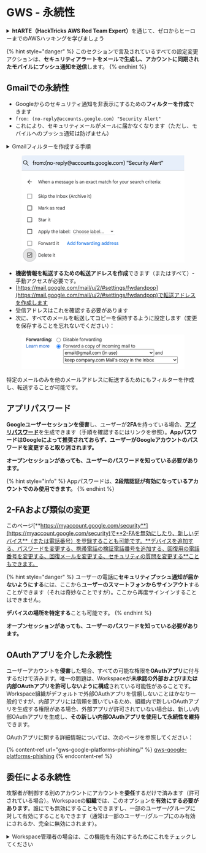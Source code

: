 # GWS - 永続性

<details>

<summary><strong>htARTE（HackTricks AWS Red Team Expert）</strong>を通じて、ゼロからヒーローまでのAWSハッキングを学びましょう</summary>

HackTricksをサポートする他の方法：

- **HackTricksで企業を宣伝**したい場合や**HackTricksをPDFでダウンロード**したい場合は、[**SUBSCRIPTION PLANS**](https://github.com/sponsors/carlospolop)をチェックしてください！
- [**公式PEASS＆HackTricksのグッズ**](https://peass.creator-spring.com)を入手する
- [**The PEASS Family**](https://opensea.io/collection/the-peass-family)を発見し、独占的な[**NFTs**](https://opensea.io/collection/the-peass-family)のコレクションを見つける
- 💬 [**Discordグループ**](https://discord.gg/hRep4RUj7f)に参加するか、[**telegramグループ**](https://t.me/peass)に参加するか、**Twitter** 🐦 [**@carlospolopm**](https://twitter.com/carlospolopm)をフォローする。
- **ハッキングトリックを共有するには、PRを** [**HackTricks**](https://github.com/carlospolop/hacktricks) **と** [**HackTricks Cloud**](https://github.com/carlospolop/hacktricks-cloud) **のGitHubリポジトリに提出してください。**

</details>

{% hint style="danger" %}
このセクションで言及されているすべての設定変更アクションは、**セキュリティアラートをメールで生成し、アカウントに同期されたモバイルにプッシュ通知を送信**します。
{% endhint %}

## Gmailでの永続性

- Googleからのセキュリティ通知を非表示にするための**フィルターを作成**できます
- `from: (no-reply@accounts.google.com) "Security Alert"`
- これにより、セキュリティメールがメールに届かなくなります（ただし、モバイルへのプッシュ通知は防げません）

<details>

<summary>Gmailフィルターを作成する手順</summary>

（[こちら](https://support.google.com/mail/answer/6579)からの手順）

1. [Gmail](https://mail.google.com/)を開きます。
2. 上部の検索ボックスで、[表示オプションを表示] ![photos tune](https://lh3.googleusercontent.com/cD6YR_YvqXqNKxrWn2NAWkV6tjJtg8vfvqijKT1_9zVCrl2sAx9jROKhLqiHo2ZDYTE=w36) をクリックします。
3. 検索条件を入力します。検索が正しく機能しているか確認するには、[検索]をクリックして表示されるメールを確認します。
4. 検索ウィンドウの下部で、[フィルターを作成]をクリックします。
5. フィルターの動作を選択します。
6. [フィルターを作成]をクリックします。

現在のフィルターを確認するには（削除するには）、[https://mail.google.com/mail/u/0/#settings/filters](https://mail.google.com/mail/u/0/#settings/filters)をチェックしてください。

</details>

<figure><img src="../../.gitbook/assets/image (331).png" alt=""><figcaption></figcaption></figure>

- **機密情報を転送するための転送アドレスを作成**できます（またはすべて）- 手動アクセスが必要です。
- [https://mail.google.com/mail/u/2/#settings/fwdandpop](https://mail.google.com/mail/u/2/#settings/fwdandpop)で転送アドレスを作成します
- 受信アドレスはこれを確認する必要があります
- 次に、すべてのメールを転送してコピーを保持するように設定します（変更を保存することを忘れないでください）：

<figure><img src="../../.gitbook/assets/image (332).png" alt=""><figcaption></figcaption></figure>

特定のメールのみを他のメールアドレスに転送するためにもフィルターを作成し、転送することが可能です。

## アプリパスワード

**Googleユーザーセッションを侵害**し、ユーザーが**2FA**を持っている場合、[**アプリパスワード**](https://support.google.com/accounts/answer/185833?hl=en)を生成できます（手順を確認するにはリンクを参照）。**AppパスワードはGoogleによって推奨されておらず、ユーザーがGoogleアカウントのパスワードを変更すると取り消されます。**

**オープンセッションがあっても、ユーザーのパスワードを知っている必要があります。**

{% hint style="info" %}
Appパスワードは、**2段階認証が有効になっているアカウントでのみ使用できます。**
{% endhint %}

## 2-FAおよび類似の変更

このページ[**https://myaccount.google.com/security**](https://myaccount.google.com/security)で**2-FAを無効にしたり、新しいデバイス**（または電話番号）を登録することも可能です。**デバイスを追加する、パスワードを変更する、携帯電話の検証電話番号を追加する、回復用の電話番号を変更する、回復メールを変更する、セキュリティの質問を変更する**こともできます。

{% hint style="danger" %}
ユーザーの電話に**セキュリティプッシュ通知が届かないようにする**には、ここから**ユーザーのスマートフォンからサインアウト**することができます（それは奇妙なことですが）。ここから再度サインインすることはできません。

**デバイスの場所を特定する**ことも可能です。
{% endhint %}

**オープンセッションがあっても、ユーザーのパスワードを知っている必要があります。**

## OAuthアプリを介した永続性

ユーザーアカウントを**侵害**した場合、すべての可能な権限を**OAuthアプリ**に付与するだけで済みます。唯一の問題は、Workspaceが**未承認の外部および/または内部OAuthアプリを許可しないように構成**されている可能性があることです。\
Workspace組織がデフォルトで外部OAuthアプリを信頼しないことはかなり一般的ですが、内部アプリには信頼を置いているため、組織内で新しいOAuthアプリを生成する権限がある場合、外部アプリが許可されていない場合は、新しい内部OAuthアプリを生成し、**その新しい内部OAuthアプリを使用して永続性を維持**できます。

OAuthアプリに関する詳細情報については、次のページを参照してください：

{% content-ref url="gws-google-platforms-phishing/" %}
[gws-google-platforms-phishing](gws-google-platforms-phishing/)
{% endcontent-ref %}

## 委任による永続性

攻撃者が制御する別のアカウントにアカウントを**委任**するだけで済みます（許可されている場合）。Workspaceの**組織**では、このオプションを**有効にする必要があります**。誰にでも無効にすることもできますし、一部のユーザー/グループに対して有効にすることもできます（通常は一部のユーザー/グループにのみ有効にされるか、完全に無効にされます）。

<details>

<summary>Workspace管理者の場合は、この機能を有効にするためにこれをチェックしてください</summary>

（[ドキュメントからコピー](https://support.google.com/a/answer/7223765)）

たとえば、組織（例：職場や学校）の管理者として、Gmailアカウントへのアクセスを委任できるかどうかを制御します。誰もがアカウントを委任できるようにすることもできます。または、特定の部門の人々だけに委任の設定を許可することもできます。たとえば、次のようなことができます：

- 管理アシスタントをGmailアカウントの代理人として追加して、彼らがあなたの代わりにメールを読み取り、送信できるようにします。
- グループ（たとえば、営業部門）を代理人として追加して、すべての人が1つのGmailアカウントにアクセスできるようにします。

ユーザーは、同じ組織内の他のユーザーにのみアクセスを委任できます。そのドメインまたは組織単位に関係なくです。

### 委任の制限と制約

- **Googleグループにメールボックスアクセスを許可する**オプション：このオプションを使用するには、委任されたアカウントのOUと各グループメンバーのOUで有効にする必要があります。このオプションが有効にされていないOUに属するグループメンバーは、委任されたアカウントにアクセスできません。
- 通常の使用では、40人の委任ユーザーが同時にGmailアカウントにアクセスできます。1人以上の委任者による上位の使用は、この数を減らす可能性があります。
- 頻繁にGmailにアクセスする自動化プロセスは、同時にアカウントにアクセスできる委任者の数を減らす可能性があります。これらのプロセスには、Gmailに頻繁にアクセスするAPIやブラウザ拡張機能が含まれます。
- 1つのGmailアカウントには、最大1,000人のユニークな委任者をサポートします。グループは、制限に対する1つの委任者として数えられます。
- 委任は、Gmailアカウントの制限を増やしません。委任されたユーザーのいるGmailアカウントは、標準のGmailアカウントの制限とポリシーを持っています。詳細については、[Gmailの制限とポリシー](https://support.google.com/a/topic/28609)をご覧ください。
### ステップ1: ユーザーのGmail委任を有効にする

**開始する前に:** 特定のユーザーに設定を適用するには、彼らのアカウントを[組織単位](https://support.google.com/a/topic/1227584)に配置します。

1. [サインイン](https://admin.google.com/)して[Google管理コンソール](https://support.google.com/a/answer/182076)にアクセスします。

管理者アカウントを使用してサインインし、現在のアカウントCarlosPolop@gmail.comを使用しないでください。
2. 管理コンソールで、メニューを選択します ![](https://storage.googleapis.com/support-kms-prod/JxKYG9DqcsormHflJJ8Z8bHuyVI5YheC0lAp)![そして](https://storage.googleapis.com/support-kms-prod/Th2Tx0uwPMOhsMPn7nRXMUo3vs6J0pto2DTn) **アプリ**![そして](https://storage.googleapis.com/support-kms-prod/Th2Tx0uwPMOhsMPn7nRXMUo3vs6J0pto2DTn)**Google Workspace**![そして](https://storage.googleapis.com/support-kms-prod/Th2Tx0uwPMOhsMPn7nRXMUo3vs6J0pto2DTn)**Gmail**![そして](https://storage.googleapis.com/support-kms-prod/Th2Tx0uwPMOhsMPn7nRXMUo3vs6J0pto2DTn)**ユーザー設定**。
3. 設定をすべてのユーザーに適用する場合は、トップの組織単位を選択したままにします。それ以外の場合は、子[組織単位](https://support.google.com/a/topic/1227584)を選択します。
4. **メール委任**をクリックします。
5. **ドメイン内の他のユーザーにメールボックスへのアクセスを委任できるようにする**ボックスをチェックします。
6. (オプション) ユーザーが自分のアカウントから送信された委任メッセージに含める送信者情報を指定できるようにするには、**この設定をカスタマイズすることを許可**ボックスをチェックします。
7. 代理人によって送信されたメッセージに含まれるデフォルトの送信者情報のオプションを選択します:&#x20;
* **アカウント所有者とメールボックスへのアクセスを委任されたユーザーを表示**—メッセージにはGmailアカウント所有者と代理人のメールアドレスが含まれます。
* **アカウント所有者のみを表示**—メッセージにはGmailアカウント所有者のメールアドレスのみが含まれます。代理人のメールアドレスは含まれません。
8. (オプション) ユーザーがグループを代理人として追加できるようにするには、**ユーザーがGoogleグループにメールボックスアクセスを許可**ボックスをチェックします。
9. **保存**をクリックします。子組織単位を構成した場合、親組織単位の設定を**継承**または**オーバーライド**することができる場合があります。
10. (オプション) 他の組織単位に対してGmail委任を有効にするには、ステップ3から9を繰り返します。

変更は最大24時間かかる場合がありますが、通常はより速く反映されます。[詳細はこちら](https://support.google.com/a/answer/7514107)

### ステップ2: ユーザーにアカウントの委任を設定させる

委任を有効にした後、ユーザーは自分のGmail設定に移動して代理人を割り当てることができます。 代理人はそのユーザーの代わりにメッセージを読み取ったり送信したり受信したりできます。&#x20;

詳細については、ユーザーに[メールの委任と共同作業](https://support.google.com/a/users/answer/138350)をご覧いただくか、以下の通りです。

<details>

<summary>通常のユーザーの場合、アクセスを委任しようとする手順をこちらで確認してください</summary>

(情報は[**ドキュメントからコピー**](https://support.google.com/mail/answer/138350))

最大10人の代理人を追加できます。

職場、学校、または他の組織を通じてGmailを使用している場合:

* 組織内で最大1000人の代理人を追加できます。
* 通常の使用では、40人の代理人が同時にGmailアカウントにアクセスできます。&#x20;
* APIやブラウザ拡張機能などの自動化プロセスを使用する場合、数人の代理人が同時にGmailアカウントにアクセスできます。

1. コンピューターで[Gmail](https://mail.google.com/)を開きます。 Gmailアプリからは代理人を追加できません。
2. 右上の設定をクリックします ![設定](https://lh3.googleusercontent.com/p3J-ZSPOLtuBBR\_ofWTFDfdgAYQgi8mR5c76ie8XQ2wjegk7-yyU5zdRVHKybQgUlQ=w36-h36) ![そして](https://lh3.googleusercontent.com/3\_l97rr0GvhSP2XV5OoCkV2ZDTIisAOczrSdzNCBxhIKWrjXjHucxNwocghoUa39gw=w36-h36) **すべての設定を表示**をクリックします。
3. **アカウントとインポート**または**アカウント**タブをクリックします。
4. "アカウントへのアクセスを許可"セクションで、**別のアカウントを追加**をクリックします。 職場や学校を通じてGmailを使用している場合、組織がメールの委任を制限している場合があります。 この設定が表示されない場合は、管理者に連絡してください。
* アカウントへのアクセスを許可が表示されない場合、制限されています。
5. 追加したい人物のメールアドレスを入力します。 職場、学校、または他の組織を通じてGmailを使用している場合、管理者が許可する場合は、グループのメールアドレスを入力できます。 このグループは組織と同じドメインを持っている必要があります。 グループの外部メンバーは委任アクセスが拒否されます。 \
\
**重要:** 委任するアカウントが新しいアカウントであるか、パスワードがリセットされた場合、最初にサインインする際に管理者はパスワード変更の要件を解除する必要があります。

* [管理者がユーザーを作成する方法](https://support.google.com/a/answer/33310)を学ぶ。
* [管理者がパスワードをリセットする方法](https://support.google.com/a/answer/33319)を学ぶ。

6. **次のステップ**をクリックします ![そして](https://lh3.googleusercontent.com/QbWcYKta5vh\_4-OgUeFmK-JOB0YgLLoGh69P478nE6mKdfpWQniiBabjF7FVoCVXI0g=h36) **アクセスを許可するためのメールを送信**。

追加した人物は、確認を求めるメールを受け取ります。 招待は1週間後に期限切れになります。

グループを追加した場合、すべてのグループメンバーは確認する必要なく代理人になります。&#x20;

注意: 委任が有効になるまで最大24時間かかる場合があります。

</details>

## Androidアプリを介した持続性

**被害者のGoogleアカウント内でセッションがある場合**、**Playストア**に移動して、すでにアップロードした**マルウェアを直接****電話にインストール**して、持続性を維持し、被害者の電話にアクセスできるかもしれません。

## **App Scripts**を介した持続性

App Scriptsで**時間ベースのトリガー**を作成できます。ユーザーがApp Scriptを受け入れると、ユーザーがそれにアクセスしなくても**トリガー**されます。 これについて詳しくは、以下を確認してください:

{% content-ref url="gws-google-platforms-phishing/gws-app-scripts.md" %}
[gws-app-scripts.md](gws-google-platforms-phishing/gws-app-scripts.md)
{% endcontent-ref %}

## 参考文献

* [https://www.youtube-nocookie.com/embed/6AsVUS79gLw](https://www.youtube-nocookie.com/embed/6AsVUS79gLw) - Matthew Bryant - Hacking G Suite: The Power of Dark Apps Script Magic
* [https://www.youtube.com/watch?v=KTVHLolz6cE](https://www.youtube.com/watch?v=KTVHLolz6cE) - Mike Felch and Beau Bullock - OK Google, How do I Red Team GSuite?

<details>

<summary><strong>htARTE（HackTricks AWS Red Team Expert）</strong>でゼロからヒーローまでAWSハッキングを学びましょう</summary>

HackTricksをサポートする他の方法:

* **HackTricksのPDFをダウンロード**したり、**HackTricksを広告**してもらいたい場合は、[**サブスクリプションプラン**](https://github.com/sponsors/carlospolop)をチェックしてください！
* [**公式PEASS＆HackTricksグッズ**](https://peass.creator-spring.com)を手に入れる
* [**The PEASS Family**](https://opensea.io/collection/the-peass-family)を発見し、独占的な[NFTs](https://opensea.io/collection/the-peass-family)コレクションを見つける
* 💬 [**Discordグループ**](https://discord.gg/hRep4RUj7f)に参加するか、[**telegramグループ**](https://t.me/peass)に参加するか、**Twitter** 🐦 [**@carlospolopm**](https://twitter.com/carlospolopm)をフォローする。
* **ハッキングのテクニックを共有するには、** [**HackTricks**](https://github.com/carlospolop/hacktricks) **と** [**HackTricks Cloud**](https://github.com/carlospolop/hacktricks-cloud) **のGitHubリポジトリにPRを提出してください。**

</details>
